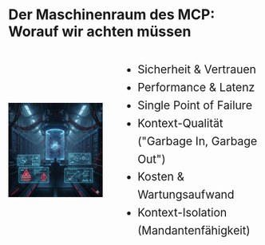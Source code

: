 # Der Maschinenraum des MCP: Worauf wir achten müssen

<div style="display: grid; grid-template-columns: 1fr 1.5fr; gap: 2rem; align-items: center;">
	<img src="images/mcp-challanges.png" alt="Qualität" style="width: 100%; height: auto;" />
	<ul style="font-size: clamp(1rem, 2.5vw, 1.4rem); line-height: 1.6;">
		<li>Sicherheit & Vertrauen</li>
		<li>Performance & Latenz</li>
		<li>Single Point of Failure</li>
		<li>Kontext-Qualität ("Garbage In, Garbage Out")</li>
		<li>Kosten & Wartungsaufwand</li>
		<li>Kontext-Isolation (Mandantenfähigkeit)</li>
	</ul>
</div>